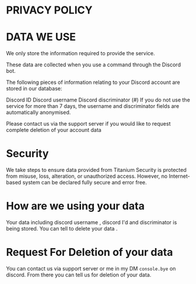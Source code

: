 # PRIVACY POLICY 


# DATA WE USE 


We only store the information required to provide the service.

These data are collected when you use a command through the Discord bot.

The following pieces of information relating to your Discord account are stored in our database:

Discord ID
Discord username
Discord discriminator (#)
If you do not use the service for more than 7 days, the username and discriminator fields are automatically anonymised.

Please contact us via the support server if you would like to request complete deletion of your account data


# Security

We take steps to ensure data provided from Titanium Security is protected from misuse, loss, alteration, or unauthorized access. However, no Internet-based system can be declared fully secure and error free.


# How are we using your data

Your data including discord username , discord I'd and discriminator is being stored. You can tell to delete your data . 
# Request For Deletion of your data

You can contact us via support server or me in my DM ``console.bye`` on discord. From there you can tell us for deletion of your data. 
